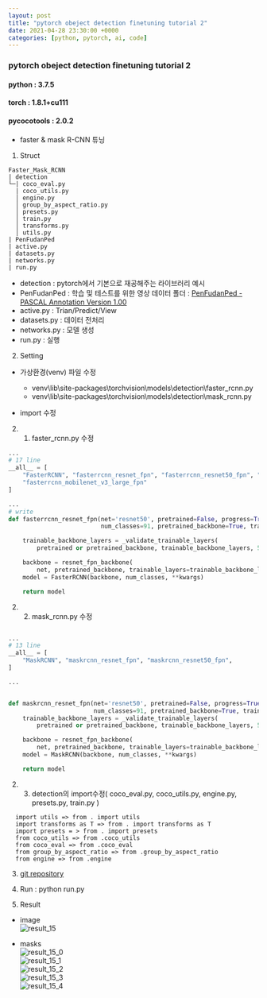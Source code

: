 ```yaml
---
layout: post
title: "pytorch obeject detection finetuning tutorial 2"
date: 2021-04-28 23:30:00 +0000
categories: [python, pytorch, ai, code]
---
```


### pytorch obeject detection finetuning tutorial 2

#### python : 3.7.5

#### torch : 1.8.1+cu111

#### pycocotools : 2.0.2
  
  - faster & mask R-CNN 튜닝

1. Struct
  ```
  Faster_Mask_RCNN
  | detection
  └─| coco_eval.py
    | coco_utils.py
    │ engine.py
    │ group_by_aspect_ratio.py
    │ presets.py
    │ train.py
    │ transforms.py
    │ utils.py
  | PenFudanPed
  | active.py
  | datasets.py
  | networks.py
  | run.py
  ```
  - detection :  pytorch에서 기본으로 재공해주는 라이브러리 예시
  - PenFudanPed : 학습 및 테스트를 위한 영상 데이터 폴더 : [ PenFudanPed - PASCAL Annotation Version 1.00 ](https://www.cis.upenn.edu/~jshi/ped_html/)
  - active.py : Trian/Predict/View
  - datasets.py : 데이터 전처리
  - networks.py : 모델 생성
  - run.py : 실행


2. Setting
  - 가상환경(venv) 파일 수정
    - venv\lib\site-packages\torchvision\models\detection\faster_rcnn.py
    - venv\lib\site-packages\torchvision\models\detection\mask_rcnn.py

  - import 수정 

2. 1) faster_rcnn.py 수정
  ~~~python
  ...
  # 17 line
  __all__ = [
      "FasterRCNN", "fasterrcnn_resnet_fpn", "fasterrcnn_resnet50_fpn", "fasterrcnn_mobilenet_v3_large_320_fpn",
      "fasterrcnn_mobilenet_v3_large_fpn"
  ]

  ...
  # write
  def fasterrcnn_resnet_fpn(net='resnet50', pretrained=False, progress=True,
                            num_classes=91, pretrained_backbone=True, trainable_backbone_layers=None, **kwargs):

      trainable_backbone_layers = _validate_trainable_layers(
          pretrained or pretrained_backbone, trainable_backbone_layers, 5, 3)

      backbone = resnet_fpn_backbone(
          net, pretrained_backbone, trainable_layers=trainable_backbone_layers)
      model = FasterRCNN(backbone, num_classes, **kwargs)

      return model
  ~~~

2. 2) mask_rcnn.py 수정
  ~~~python

  ...
  # 13 line
  __all__ = [
      "MaskRCNN", "maskrcnn_resnet_fpn", "maskrcnn_resnet50_fpn",
  ]

  ...


  def maskrcnn_resnet_fpn(net='resnet50', pretrained=False, progress=True,
                          num_classes=91, pretrained_backbone=True, trainable_backbone_layers=None, **kwargs):
      trainable_backbone_layers = _validate_trainable_layers(
          pretrained or pretrained_backbone, trainable_backbone_layers, 5, 3)

      backbone = resnet_fpn_backbone(
          net, pretrained_backbone, trainable_layers=trainable_backbone_layers)
      model = MaskRCNN(backbone, num_classes, **kwargs)

      return model

  ~~~

2. 3) detection의 import수정( coco_eval.py, coco_utils.py, engine.py, presets.py, train.py )
  ```
    import utils => from . import utils
    import transforms as T => from . import transforms as T
    import presets = > from . import presets
    from coco_utils => from .coco_utils
    from coco_eval => from .coco_eval
    from group_by_aspect_ratio => from .group_by_aspect_ratio
    from engine => from .engine
  ```


3. [git repository](https://github.com/MizzleAa/Faster_Mask_RCNN)

4. Run : python run.py

5. Result  
- image  
![result_15](https://github.com/MizzleAa/Faster_Mask_RCNN/blob/main/result/15.png?raw=true)  
    
- masks  
![result_15_0](https://github.com/MizzleAa/Faster_Mask_RCNN/blob/main/result/15_0.png?raw=true)  
![result_15_1](https://github.com/MizzleAa/Faster_Mask_RCNN/blob/main/result/15_1.png?raw=true)  
![result_15_2](https://github.com/MizzleAa/Faster_Mask_RCNN/blob/main/result/15_2.png?raw=true)  
![result_15_3](https://github.com/MizzleAa/Faster_Mask_RCNN/blob/main/result/15_3.png?raw=true)  
![result_15_4](https://github.com/MizzleAa/Faster_Mask_RCNN/blob/main/result/15_4.png?raw=true)  
